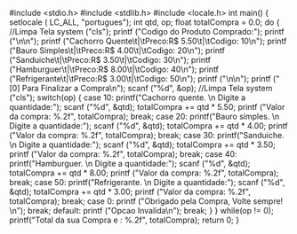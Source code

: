 #include <stdio.h>
#include <stdlib.h>
#include <locale.h>
int main()
{
setlocale ( LC_ALL, "portugues");
int qtd, op;
float totalCompra = 0.0;
do
{
//Limpa Tela
system ("cls");
printf ("Codigo do Produto Comprado:");
printf ("\n\n");
printf ("Cachorro Quente\t|\tPreco:R$ 5.50\t|\tCodigo: 10\n");
printf ("Bauro Simples\t|\tPreco:R$ 4.00\t|\tCodigo: 20\n"); 
printf ("Sanduiche\t|\tPreco:R$ 3.50\t\|\tCodigo: 30\n"); 
printf ("Hamburguer\t|\tPreco:R$ 8.00\t\|\tCodigo: 40\n"); 
printf ("Refrigerante\t|\tPreco:R$ 3.00\t\|\tCodigo: 50\n");
printf ("\n\n");
printf ("[0] Para Finalizar a Compra\n");
scanf ("%d", &op);
//Limpa Tela
system ("cls");
switch(op)
{
case 10: printf("Cachorro quente. \n Digite a quantidade:");
scanf ("%d", &qtd);
totalCompra += qtd * 5.50;
printf ("Valor da compra: %.2f", totalCompra);
break;
case 20: printf("Bauro simples. \n Digite a quantidade:");
scanf ("%d", &qtd);
totalCompra += qtd * 4.00;
printf ("Valor da compra: %.2f", totalCompra);
break;
case 30: printf("Sanduiche. \n Digite a quantidade:");
scanf ("%d", &qtd);
totalCompra += qtd * 3.50;
printf ("Valor da compra: %.2f", totalCompra);
break;
case 40: printf("Hamburguer. \n Digite a quantidade:");
scanf ("%d", &qtd);
totalCompra += qtd * 8.00;
printf ("Valor da compra: %.2f", totalCompra);
break;
case 50: printf("Refrigerante. \n Digite a quantidade:");
scanf ("%d", &qtd);
totalCompra += qtd * 3.00;
printf ("Valor da compra: %.2f", totalCompra);
break;
case 0: printf ("Obrigado pela Compra, Volte sempre! \n");
break;
default: printf ("Opcao Invalida\n");
break;
}
} while(op != 0);
printf("Total da sua Compra e : %.2f", totalCompra);
return 0;
}
